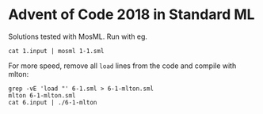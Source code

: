 # Advent of Code 2018 in Standard ML

Solutions tested with MosML. Run with eg.

```
cat 1.input | mosml 1-1.sml
```

For more speed, remove all `load` lines from the code and compile with mlton:

```
grep -vE 'load "' 6-1.sml > 6-1-mlton.sml
mlton 6-1-mlton.sml
cat 6.input | ./6-1-mlton
```
